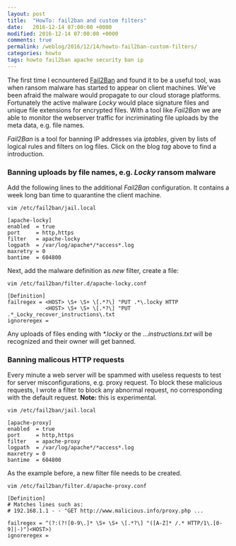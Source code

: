 ```yaml
---
layout: post
title:  "HowTo: fail2ban and custom filters"
date:   2016-12-14 07:00:00 +0000
modified: 2016-12-14 07:00:00 +0000 
comments: true
permalink: /weblog/2016/12/14/howto-fail2ban-custom-filters/
categories: howto
tags: howto fail2ban apache security ban ip
---
```



The first time I ecnountered [Fail2Ban][f2b] and found it to be a useful tool, was when ransom malware has started to appear on client machines. We've been afraid the malware would propagate to our cloud storage platforms. Fortunately the active malware *Locky* would place signature files and unique file extensions for encrypted files. With a tool like *Fail2Ban* we are able to monitor the webserver traffic for incriminating file uploads by the meta data, e.g. file names.


<!--more-->

*Fail2Ban* is a tool for banning IP addresses via *iptables*, given by lists of logical rules and filters on log files. Click on the blog *tag* above to find a introduction.


### Banning uploads by file names, e.g. *Locky* ransom malware

Add the following lines to the additional *Fail2Ban* configuration. It contains a week long ban time to quarantine the client machine.

```
vim /etc/fail2ban/jail.local

[apache-locky]
enabled  = true
port     = http,https
filter   = apache-locky
logpath  = /var/log/apache*/*access*.log
maxretry = 0
bantime  = 604800
```


Next, add the malware definition as *new* filter, create a file:
 
```
vim /etc/fail2ban/filter.d/apache-locky.conf

[Definition]
failregex = <HOST> \S+ \S+ \[.*?\] "PUT .*\.locky HTTP
            <HOST> \S+ \S+ \[.*?\] "PUT .*_Locky_recover_instructions\.txt
ignoreregex =
```

Any uploads of files ending with *\*.locky* or the *...instructions.txt* will be recognized and their owner will get banned.



 
### Banning malicous HTTP requests

Every minute a web server will be spammed with useless requests to test for server misconfigurations, e.g. proxy request. To block these malicious requests, I wrote a filter to block any abnormal request, no corresponding with the default request. **Note:** this is experimental.

```
vim /etc/fail2ban/jail.local

[apache-proxy]
enabled  = true
port     = http,https
filter   = apache-proxy
logpath  = /var/log/apache*/*access*.log
maxretry = 0
bantime  = 604800
```

As the example before, a new filter file needs to be created.

```
vim /etc/fail2ban/filter.d/apache-proxy.conf

[Definition]
# Matches lines such as:
# 192.168.1.1 - - "GET http://www.malicious.info/proxy.php ...

failregex = ^(?:(?![0-9\.]* \S+ \S+ \[.*?\] "([A-Z]* /.* HTTP/1\.[0-9]|-)")<HOST>)
ignoreregex =
``` 

[f2b]: http://www.fail2ban.org/
 